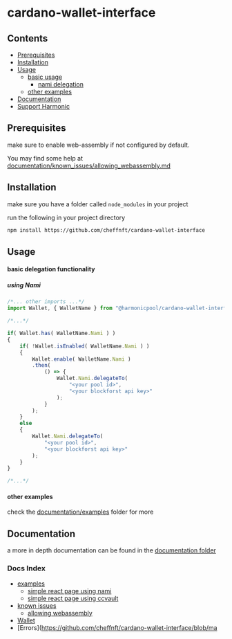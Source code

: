 # cardano-wallet-interface

## Contents
- [Prerequisites](#Prerequisites)
- [Installation](#Installation)
- [Usage](#Usage)
    - [basic usage](#basic_delegation)
        - [nami delegation](#delegate_using_nami)
    - [other examples](#oth_examples)
- [Documentation](#docs_link)
- [Support Harmonic](#Support)

## Prerequisites

make sure to enable web-assembly if not configured by default.

You may find some help at [documentation/known_issues/allowing_webassembly.md](https://github.com/cheffnft/cardano-wallet-interface/blob/main/documentation/known_issues/allowing_webassembly.md)

## Installation

make sure you have a folder called ```node_modules``` in your project

run the following in your project directory

```bash
npm install https://github.com/cheffnft/cardano-wallet-interface
```

## Usage

<a name="basic_delegation">
</a>
<h4>basic delegation functionality</h4>

<a name="delegate_using_nami">
</a>

##### using Nami
```js
/*... other imports ...*/
import Wallet, { WalletName } from "@harmonicpool/cardano-wallet-interface";

/*...*/

if( Wallet.has( WalletName.Nami ) )
{
    if( !Wallet.isEnabled( WalletName.Nami ) )
    {
        Wallet.enable( WalletName.Nami )
        .then(
            () => {
                Wallet.Nami.delegateTo(
                    "<your pool id>",
                    "<your blockforst api key>"
                );
            }
        );
    }
    else
    {
        Wallet.Nami.delegateTo(
            "<your pool id>",
            "<your blockforst api key>"
        );
    }
}

/*...*/
```

<a name="oth_examples">
</a>
<h4>other examples</h4>

check the [documentation/examples](https://github.com/HarmonicPool/cardano-wallet-interface/tree/main/documentation/examples) folder for more

<a name="docs_link">
</a>
<h2>Documentation</h2>

a more in depth documentation can be found in the [documentation folder](https://github.com/cheffnftcheffnft/cardano-wallet-interface/tree/main/documentation)

### Docs Index
- [examples](https://github.com/cheffnft/cardano-wallet-interface/tree/main/documentation/examples)
    - [simple react page using nami](https://github.com/cheffnft/cardano-wallet-interface/blob/main/documentation/examples/SimpleReactPage_Nami.js)
    - [simple react page using ccvault](https://github.com/cheffnft/cardano-wallet-interface/blob/main/documentation/examples/SimpleReactPage_CCVault.js)
- [known issues](https://github.com/HarmonicPool/cardano-wallet-interface/tree/main/documentation/known_issues)
    - [allowing webassembly](https://github.com/cheffnft/cardano-wallet-interface/blob/main/documentation/known_issues/allowing_webassembly.md)
- [Wallet](https://github.com/cheffnft/cardano-wallet-interface/blob/main/documentation/Wallet.md)
- [Errors](https://github.com/cheffnft/cardano-wallet-interface/blob/ma
